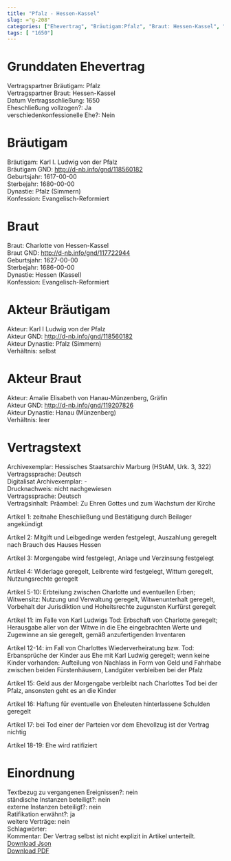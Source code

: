 ```yaml
---
title: "Pfalz - Hessen-Kassel"
slug: ="g-208"
categories: ["Ehevertrag", "Bräutigam:Pfalz", "Braut: Hessen-Kassel", "Eheschließung vollzogen?:Ja", "verschiedenkonfessionelle Ehe?:Nein", "Dynastie Bräutigam:Pfalz (Simmern)", "Akteur Bräutigam:Karl I Ludwig von der Pfalz", "Akteur Braut:Amalie Elisabeth von Hanau-Münzenberg, Gräfin", "Textbezug?:nein", "Ständisch?:nein", "Ratifikation?:ja", "Sonstiges?:nein", "Bräutigam:Pfalz", "Braut: Hessen-Kassel"]
tags: [ "1650"]
---
```

<!--more-->

# Grunddaten Ehevertrag

Vertragspartner Bräutigam: Pfalz<br>
Vertragspartner Braut: Hessen-Kassel<br>
Datum Vertragsschließung: 1650<br>
Eheschließung vollzogen?: Ja<br>
verschiedenkonfessionelle Ehe?: Nein<br>
# Bräutigam

Bräutigam: Karl I. Ludwig von der Pfalz<br>
Bräutigam GND: http://d-nb.info/gnd/118560182<br>
Geburtsjahr: 1617-00-00<br>
Sterbejahr: 1680-00-00<br>
Dynastie: Pfalz (Simmern)<br>
Konfession: Evangelisch-Reformiert<br>
# Braut

Braut: Charlotte von Hessen-Kassel<br>
Braut GND: http://d-nb.info/gnd/117722944<br>
Geburtsjahr: 1627-00-00<br>
Sterbejahr: 1686-00-00<br>
Dynastie: Hessen (Kassel)<br>
Konfession: Evangelisch-Reformiert<br>
# Akteur Bräutigam

Akteur: Karl I Ludwig von der Pfalz<br>
Akteur GND: http://d-nb.info/gnd/118560182<br>
Akteur Dynastie: Pfalz (Simmern)<br>
Verhältnis: selbst<br>
# Akteur Braut

Akteur: Amalie Elisabeth von Hanau-Münzenberg, Gräfin<br>
Akteur GND: http://d-nb.info/gnd/119207826<br>
Akteur Dynastie: Hanau (Münzenberg)<br>
Verhältnis: leer<br>
# Vertragstext

Archivexemplar: Hessisches Staatsarchiv Marburg (HStAM, Urk. 3, 322)<br>
Vertragssprache: Deutsch<br>
Digitalisat Archivexemplar: -<br>
Drucknachweis: nicht nachgewiesen<br>
Vertragssprache: Deutsch<br>
Vertragsinhalt: Präambel: Zu Ehren Gottes und zum Wachstum der Kirche

Artikel 1: zeitnahe Eheschließung und Bestätigung durch Beilager angekündigt

Artikel 2: Mitgift und Leibgedinge werden festgelegt, Auszahlung geregelt nach Brauch des Hauses Hessen

Artikel 3: Morgengabe wird festgelegt, Anlage und Verzinsung festgelegt

Artikel 4: Widerlage geregelt, Leibrente wird festgelegt, Wittum geregelt, Nutzungsrechte geregelt 

Artikel 5-10: Erbteilung zwischen Charlotte und eventuellen Erben; Witwensitz: Nutzung und Verwaltung geregelt, Witwenunterhalt geregelt, Vorbehalt der Jurisdiktion und Hoheitsrechte zugunsten Kurfürst geregelt

Artikel 11: im Falle von Karl Ludwigs Tod: Erbschaft von Charlotte geregelt; Herausgabe aller von der Witwe in die Ehe eingebrachten Werte und Zugewinne an sie geregelt, gemäß anzufertigenden Inventaren

Artikel 12-14: im Fall von Charlottes Wiederverheiratung bzw. Tod: Erbansprüche der Kinder aus Ehe mit Karl Ludwig geregelt; wenn keine Kinder vorhanden: Aufteilung von Nachlass in Form von Geld und Fahrhabe zwischen beiden Fürstenhäusern, Landgüter verbleiben bei der Pfalz

Artikel 15: Geld aus der Morgengabe verbleibt nach Charlottes Tod bei der Pfalz, ansonsten geht es an die Kinder

Artikel 16: Haftung für eventuelle von Eheleuten hinterlassene Schulden geregelt

Artikel 17: bei Tod einer der Parteien vor dem Ehevollzug ist der Vertrag nichtig

Artikel 18-19: Ehe wird ratifiziert
<br>
# Einordnung

Textbezug zu vergangenen Ereignissen?: nein<br>
ständische Instanzen beteiligt?: nein<br>
externe Instanzen beteiligt?: nein<br>
Ratifikation erwähnt?: ja<br>
weitere Verträge: nein<br>
Schlagwörter: <br>
Kommentar: Der Vertrag selbst ist nicht explizit in Artikel unterteilt.<br>
[Download Json](/vertraege/vertrag-208.json)<br>
[Download PDF](/vertraege/v145.pdf)